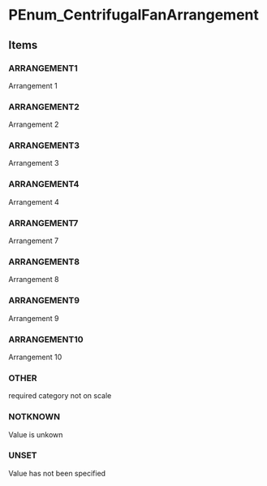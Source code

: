 # PEnum_CentrifugalFanArrangement

## Items

### ARRANGEMENT1
Arrangement 1

### ARRANGEMENT2
Arrangement 2

### ARRANGEMENT3
Arrangement 3

### ARRANGEMENT4
Arrangement 4

### ARRANGEMENT7
Arrangement 7

### ARRANGEMENT8
Arrangement 8

### ARRANGEMENT9
Arrangement 9

### ARRANGEMENT10
Arrangement 10

### OTHER
required category not on scale

### NOTKNOWN
Value is unkown

### UNSET
Value has not been specified
